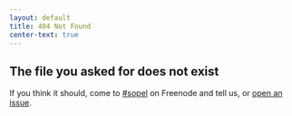 ```yaml
---
layout: default
title: 404 Not Found
center-text: true
---
```


## The file you asked for does not exist

If you think it should, come to [#sopel](irc://irc.freenode.net/#sopel
) on Freenode and tell us, or [open an issue](
https://github.com/sopel-irc/sopel-website/issues/new).
